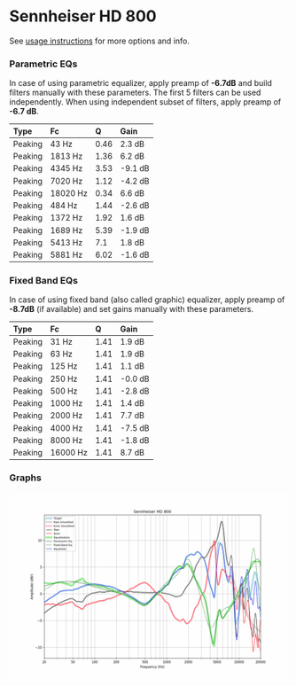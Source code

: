 # Sennheiser HD 800
See [usage instructions](https://github.com/jaakkopasanen/AutoEq#usage) for more options and info.

### Parametric EQs
In case of using parametric equalizer, apply preamp of **-6.7dB** and build filters manually
with these parameters. The first 5 filters can be used independently.
When using independent subset of filters, apply preamp of **-6.7 dB**.

| Type    | Fc       |    Q | Gain    |
|:--------|:---------|:-----|:--------|
| Peaking | 43 Hz    | 0.46 | 2.3 dB  |
| Peaking | 1813 Hz  | 1.36 | 6.2 dB  |
| Peaking | 4345 Hz  | 3.53 | -9.1 dB |
| Peaking | 7020 Hz  | 1.12 | -4.2 dB |
| Peaking | 18020 Hz | 0.34 | 6.6 dB  |
| Peaking | 484 Hz   | 1.44 | -2.6 dB |
| Peaking | 1372 Hz  | 1.92 | 1.6 dB  |
| Peaking | 1689 Hz  | 5.39 | -1.9 dB |
| Peaking | 5413 Hz  | 7.1  | 1.8 dB  |
| Peaking | 5881 Hz  | 6.02 | -1.6 dB |

### Fixed Band EQs
In case of using fixed band (also called graphic) equalizer, apply preamp of **-8.7dB**
(if available) and set gains manually with these parameters.

| Type    | Fc       |    Q | Gain    |
|:--------|:---------|:-----|:--------|
| Peaking | 31 Hz    | 1.41 | 1.9 dB  |
| Peaking | 63 Hz    | 1.41 | 1.9 dB  |
| Peaking | 125 Hz   | 1.41 | 1.1 dB  |
| Peaking | 250 Hz   | 1.41 | -0.0 dB |
| Peaking | 500 Hz   | 1.41 | -2.8 dB |
| Peaking | 1000 Hz  | 1.41 | 1.4 dB  |
| Peaking | 2000 Hz  | 1.41 | 7.7 dB  |
| Peaking | 4000 Hz  | 1.41 | -7.5 dB |
| Peaking | 8000 Hz  | 1.41 | -1.8 dB |
| Peaking | 16000 Hz | 1.41 | 8.7 dB  |

### Graphs
![](./Sennheiser%20HD%20800.png)